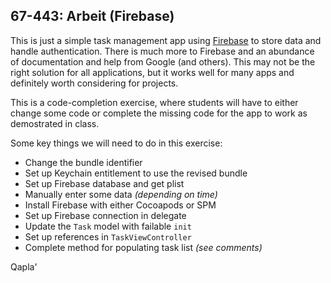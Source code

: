 67-443: Arbeit (Firebase)
---
This is just a simple task management app using [Firebase](https://firebase.google.com/) to store data and handle authentication. There is much more to Firebase and an abundance of documentation and help from Google (and others).  This may not be the right solution for all applications, but it works well for many apps and definitely worth considering for projects.

This is a code-completion exercise, where students will have to either change some code or complete the missing code for the app to work as demostrated in class.

Some key things we will need to do in this exercise:

- Change the bundle identifier
- Set up Keychain entitlement to use the revised bundle
- Set up Firebase database and get plist
- Manually enter some data _(depending on time)_
- Install Firebase with either Cocoapods or SPM
- Set up Firebase connection in delegate
- Update the `Task` model with failable `init`
- Set up references in `TaskViewController`
- Complete method for populating task list _(see comments)_

Qapla'
